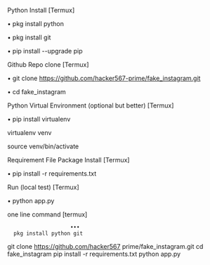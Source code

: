 Python Install [Termux] 


• pkg install python

• pkg install git

• pip install --upgrade pip


Github Repo clone [Termux] 


• git clone https://github.com/hacker567-prime/fake_instagram.git

• cd fake_instagram


Python Virtual Environment (optional but better) [Termux] 

• pip install virtualenv

 virtualenv venv
 
 source venv/bin/activate


Requirement File Package Install [Termux] 


• pip install -r requirements.txt




Run (local test) [Termux] 


• python app.py





one line command [termux] 

						•••
      pkg install python git
git clone https://github.com/hacker567 prime/fake_instagram.git
cd fake_instagram
pip install -r requirements.txt
python app.py

